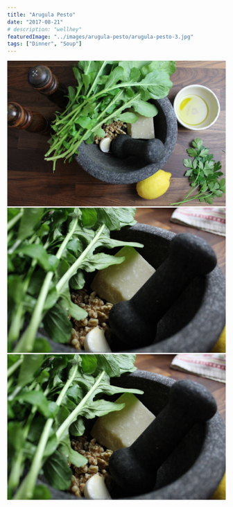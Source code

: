 ```yaml
---
title: "Arugula Pesto"
date: "2017-08-21"
# description: "wellhey"
featuredImage: "../images/arugula-pesto/arugula-pesto-3.jpg"
tags: ["Dinner", "Soup"]
---
```


![arugula pesto](../images/arugula-pesto/arugula-pesto-1.jpg)
![arugula pesto](../images/arugula-pesto/arugula-pesto-2.jpg)
![arugula pesto](../images/arugula-pesto/arugula-pesto-2.jpg)

